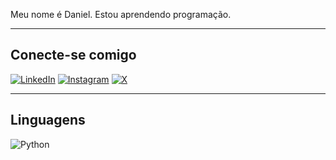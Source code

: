 Meu nome é Daniel. Estou aprendendo programação.

----------------
Conecte-se comigo
---------------
[![LinkedIn](https://img.shields.io/badge/LinkedIn-0077B5?style=for-the-badge&logo=linkedin&logoColor=white)](https://www.linkedin.com/in/danielcscruz/)
[![Instagram](https://img.shields.io/badge/-Instagram-%23E4405F?style=for-the-badge&logo=instagram&logoColor=white)](https://www.instagram.com/danccruz/)
[![X](https://img.shields.io/badge/X-000?style=for-the-badge&logo=x)](https://x.com/zandeya)

---------------
Linguagens
---------------
![Python](https://img.shields.io/badge/python-3670A0?style=for-the-badge&logo=python&logoColor=ffdd54)




